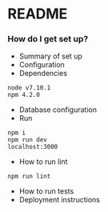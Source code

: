 # README #

### How do I get set up? ###

* Summary of set up
* Configuration
* Dependencies

```
node v7.10.1
npm 4.2.0
```

* Database configuration
* Run
```
npm i
npm run dev
localhost:3000
```
* How to run lint
```
npm run lint
```
* How to run tests
* Deployment instructions
